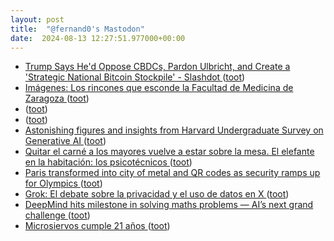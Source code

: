 ```yaml
---
layout: post
title:  "@fernand0's Mastodon"
date:  2024-08-13 12:27:51.977000+00:00
---
```

*  [Trump Says He'd Oppose CBDCs, Pardon Ulbricht, and Create a 'Strategic National Bitcoin Stockpile' - Slashdot ](https://politics.slashdot.org/story/24/07/27/2141234/trump-says-hed-oppose-cbdcs-pardon-ulbricht-and-create-a-strategic-national-bitcoin-stockpil) ([toot](https://mastodon.social/@fernand0/112954708589013218))
*  [Imágenes: Los rincones que esconde la Facultad de Medicina de Zaragoza  ](https://www.heraldo.es/multimedia/imagenes/aragon/los-rincones-que-esconde-la-facultad-de-medicina-de-zaragoza/) ([toot](https://mastodon.social/@fernand0/112954495042132503))
*  [ ](https://mastodon.social/@macosas) ([toot](https://mastodon.social/@fernand0/112954375830638854))
*  [ ](https://fe.disroot.org/users/linuxzx80) ([toot](https://mastodon.social/@fernand0/112954369341443854))
*  [Astonishing figures and insights from Harvard Undergraduate Survey on Generative AI ](https://donaldclarkplanb.blogspot.com/2024/08/astonishing-figures-and-insights-from.htm) ([toot](https://mastodon.social/@fernand0/112954243899996007))
*  [Quitar el carné a los mayores vuelve a estar sobre la mesa. El elefante en la habitación: los psicotécnicos ](https://www.xataka.com/movilidad/quitar-carne-a-conductores-ancianos-vuelve-a-estar-mesa-deberiamos-mirar-a-psicotecnicos-sus-resultado) ([toot](https://mastodon.social/@fernand0/112954024366125665))
*  [Paris transformed into city of metal and QR codes as security ramps up for Olympics ](https://www.theguardian.com/sport/article/2024/jul/23/paris-transformed-into-city-of-metal-and-qr-codes-as-security-ramps-up-for-olympic) ([toot](https://mastodon.social/@fernand0/112953701653800863))
*  [Grok: El debate sobre la privacidad y el uso de datos en X ](https://wwwhatsnew.com/2024/07/28/grok-el-debate-sobre-la-privacidad-y-el-uso-de-datos-en-x) ([toot](https://mastodon.social/@fernand0/112953512100739632))
*  [DeepMind hits milestone in solving maths problems — AI’s next grand challenge ](https://www.nature.com/articles/d41586-024-02441-) ([toot](https://mastodon.social/@fernand0/112952721810317391))
*  [Microsiervos cumple 21 años ](https://www.microsiervos.com/archivo/general/microsiervos-cumple-21-anos.htm) ([toot](https://mastodon.social/@fernand0/112952043481641880))
